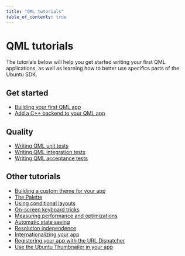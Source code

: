 ```yaml
---
title: "QML tutorials"
table_of_contents: true
---
```


# QML tutorials

The tutorials below will help you get started writing your first QML
applications, as well as learning how to better use specifics parts of the
Ubuntu SDK.

## Get started

  * [Building your first QML app](tutorials-building-your-first-qml-app.md)
  * [Add a C++ backend to your QML app](tutorials-add-cpp-backend-your-qml-app.md)

## Quality

  * [Writing QML unit tests](tutorials-qml-unit-testing.md)
  * [Writing QML integration tests](tutorials-qml-integration-testing.md)
  * [Writing QML acceptance tests](tutorials-writing-qml-acceptance-tests.md)

## Other tutorials

  * [Building a custom theme for your app](../api-qml-current/UbuntuUserInterfaceToolkit.ubuntu-theming.md)
  * [The Palette](tutorials-ubuntu-ui-toolkit-palette.md)
  * [Using conditional layouts](../api-qml-current/UbuntuUserInterfaceToolkit.ubuntu-layouts.md)
  * [On-screen keyboard tricks](tutorials-ubuntu-screen-keyboard-tricks.md)
  * [Measuring performance and optimizations](tutorials-performance-and-qml-applications-ubuntu.md)
  * [Automatic state saving](../api-qml-current/UbuntuUserInterfaceToolkit.statesaving.md)
  * [Resolution independence](../api-qml-current/UbuntuUserInterfaceToolkit.resolution-independence.md)
  * [Internationalizing your app](tutorials-internationalizing-your-app.md)
  * [Registering your app with the URL Dispatcher](tutorials-register-your-app-url-dispatcher.md)
  * [Use the Ubuntu Thumbnailer in your app](tutorials-use-ubuntu-thumbnailer.md)

